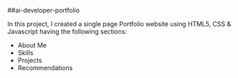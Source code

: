 ##ai-developer-portfolio

In this project, I created a single page Portfolio website using HTML5, CSS & Javascript having the following sections:

* About Me
* Skills
* Projects
* Recommendations

